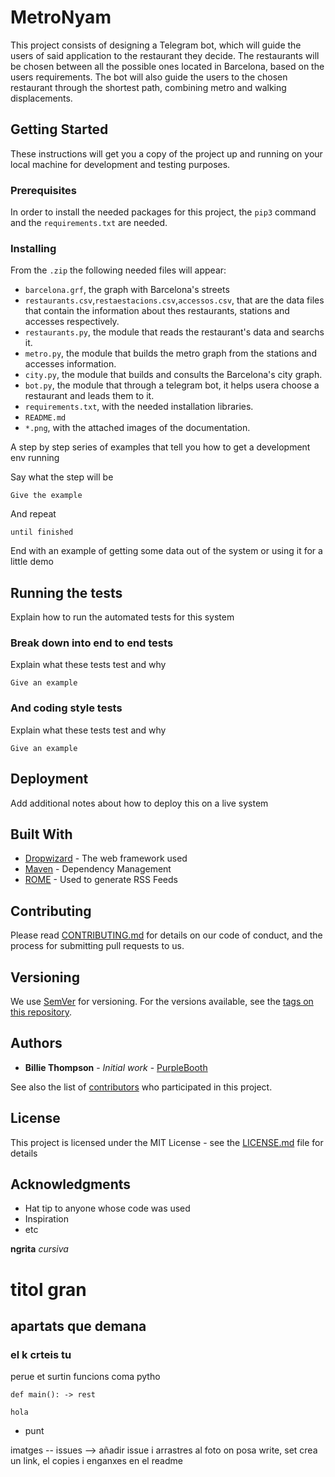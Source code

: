 # MetroNyam

This project consists of designing a Telegram bot, which will guide the users
of said application to the restaurant they decide. The restaurants will be
chosen between all the possible ones located in Barcelona, based on the users requirements. The bot will also guide the users to the chosen restaurant through the shortest path, combining metro and walking displacements.

## Getting Started

These instructions will get you a copy of the project up and running on your local machine for development and testing purposes. 

### Prerequisites

In order to install the needed packages for this project, the ```pip3``` command
and the ```requirements.txt``` are needed.


### Installing

From the ```.zip``` the following needed files will appear:
- ```barcelona.grf```, the graph with Barcelona's streets
- ```restaurants.csv```,```restaestacions.csv```,```accessos.csv```, that are the data files that contain the information about thes restaurants, stations and accesses respectively.
- ```restaurants.py```, the module that reads the restaurant's data and searchs it.
- ```metro.py```, the module that builds the metro graph from the stations and accesses information.
- ```city.py```, the module that builds and consults the Barcelona's city graph.
- ```bot.py```, the module that through a telegram bot, it helps usera choose a restaurant and leads them to it.
- ```requirements.txt```, with the needed installation libraries.
- ```README.md```
- ```*.png```, with the attached images of the documentation.

A step by step series of examples that tell you how to get a development env running

Say what the step will be

```
Give the example
```

And repeat

```
until finished
```

End with an example of getting some data out of the system or using it for a little demo

## Running the tests

Explain how to run the automated tests for this system

### Break down into end to end tests

Explain what these tests test and why

```
Give an example
```

### And coding style tests

Explain what these tests test and why

```
Give an example
```

## Deployment

Add additional notes about how to deploy this on a live system

## Built With

* [Dropwizard](http://www.dropwizard.io/1.0.2/docs/) - The web framework used
* [Maven](https://maven.apache.org/) - Dependency Management
* [ROME](https://rometools.github.io/rome/) - Used to generate RSS Feeds

## Contributing

Please read [CONTRIBUTING.md](https://gist.github.com/PurpleBooth/b24679402957c63ec426) for details on our code of conduct, and the process for submitting pull requests to us.

## Versioning

We use [SemVer](http://semver.org/) for versioning. For the versions available, see the [tags on this repository](https://github.com/your/project/tags).

## Authors

* **Billie Thompson** - *Initial work* - [PurpleBooth](https://github.com/PurpleBooth)

See also the list of [contributors](https://github.com/your/project/contributors) who participated in this project.

## License

This project is licensed under the MIT License - see the [LICENSE.md](LICENSE.md) file for details

## Acknowledgments

* Hat tip to anyone whose code was used
* Inspiration
* etc



**ngrita**
*cursiva*
# titol gran
## apartats que demana
### el k crteis tu

perue et surtin funcions coma pytho
```python3
def main(): -> rest
```
```hola```
- punt

imatges -- issues --> añadir issue i arrastres al foto on posa write, set crea un link, el copies i enganxes en el readme
